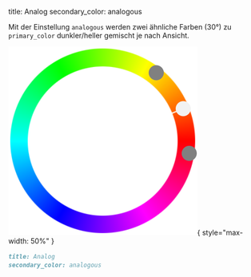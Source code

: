 title: Analog
secondary_color: analogous

Mit der Einstellung `analogous` werden zwei ähnliche Farben (30°) zu `primary_color` dunkler/heller gemischt je nach Ansicht.

![](../../../img/sc_analogous.svg){ style="max-width: 50%" }

```markdown
title: Analog
secondary_color: analogous
```
